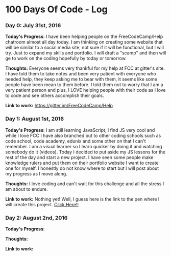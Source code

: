 # 100 Days Of Code - Log

### Day 0: July 31st, 2016

**Today's Progress**: I have been helping people on the FreeCodeCamp/Help chatroom almost all day today. I am thinking on creating some website that will be similar to a social media site, not sure if it will be functional, but I will try. Just to expand my skills and portfolio. I will draft a "scamp" and then will ge to work on the coding hopefully by today or tomorrow. 

**Thoughts:** Everyone seems very thankful for my help at FCC at gitter's site. I have told them to take notes and been very patient with everyone who needed help, they keep asking me to bear with them, it seems like some people have been mean to them before. I told them not to worry that I am a very patient person and plus, I LOVE helping people with their code as I love to code and see others accomplish their goals. 

**Link to work:** https://gitter.im/FreeCodeCamp/Help


### Day 1: August 1st, 2016

**Today's Progress**: I am still learning JavaScript, I find JS very cool and while I love FCC I have also branched out to other coding schools such as code school, code academy, edunix and some other on that I can't remember. I am a visual learner so I learn quicker by doing it and watching somebody do it (videos). Today I decided to put aside my JS lessons for the rest of the day and start a new project. I have seen some people make knowledge rulers and put them on their portfolio website I want to create one for myself. I honestly do not know where to start but I will post about my progress as I move along. 

**Thoughts:** I love coding and can't wait for this challenge and all the stress I am about to endure. 

**Link to work:** Nothing yet! Well, I guess here is the link to the pen where I will create this project. <a href="http://codepen.io/dario-idrovo/full/xOaOjr/">Click Here!!</a>


### Day 2: August 2nd, 2016

**Today's Progress**:

**Thoughts:** 

**Link to work:**

<!--

### Day 0: August , 2016

**Today's Progress**:

**Thoughts:** 

**Link to work:**

-->
